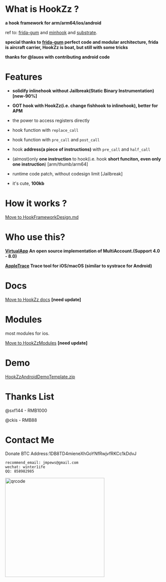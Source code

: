 # What is HookZz ?

**a hook framework for arm/arm64/ios/android**

ref to: [frida-gum](https://github.com/frida/frida-gum) and [minhook](https://github.com/TsudaKageyu/minhook) and [substrate](https://github.com/jevinskie/substrate).

**special thanks to [frida-gum](https://github.com/frida/frida-gum) perfect code and modular architecture, frida is aircraft carrier, HookZz is boat, but still with some tricks**

**thanks for @lauos with contributing android code**

# Features

- **solidify inlinehook without Jailbreak(Static Binary Instrumentation) [new-90%]**

- **GOT hook with HookZz(i.e. change fishhook to inlinehook), better for APM**

- the power to access registers directly

- hook function with `replace_call`

- hook function with `pre_call` and `post_call`

- hook **address(a piece of instructions)** with `pre_call` and `half_call`

- (almost)only **one instruction** to hook(i.e. hook **short funciton, even only one instruction**) [arm/thumb/arm64]

- runtime code patch, without codesign limit [Jailbreak]

- it's cute, **100kb**

# How it works ?

[Move to HookFrameworkDesign.md](https://github.com/jmpews/HookZz/blob/master/docs/HookFrameworkDesign.md)

# Who use this?

**[VirtualApp](https://github.com/asLody/VirtualApp) An open source implementation of MultiAccount.(Support 4.0 - 8.0)**

**[AppleTrace](https://github.com/everettjf/AppleTrace) Trace tool for iOS/macOS (similar to systrace for Android)**

# Docs

[Move to HookZz docs](https://github.com/jmpews/HookZz/blob/master/docs/HookZzDocs.md) **[need update]**

# Modules

most modules for ios.

[Move to HookZzModules](https://github.com/jmpews/HookZzModules) **[need update]**

# Demo

[HookZzAndroidDemoTemplate.zip](https://github.com/jmpews/HookZz/blob/master/demo/HookZzAndroidDemoTemplate.zip)

# Thanks List

@sxf144 - RMB1000

@ckis - RMB88

# Contact Me

Donate BTC Address:1DB8TD4mieneXhGoYNfRwjvfRKCc1kDdvJ

```
recommend_email: jmpews@gmail.com
wechat: winter1ife
QQ: 858982985
```

<img with="320px" height="320px" src="http://ww1.sinaimg.cn/large/a4decaedgy1foe7ta4t5oj20iq0ow75w.jpg" alt="qrcode">
